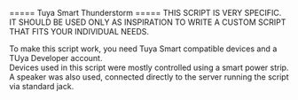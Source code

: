 ===== Tuya Smart Thunderstorm =====
THIS SCRIPT IS VERY SPECIFIC. IT SHOULD BE USED ONLY AS INSPIRATION TO WRITE A CUSTOM SCRIPT THAT FITS YOUR INDIVIDUAL NEEDS.  

To make this script work, you need Tuya Smart compatible devices and a TUya Developer account.  
Devices used in this script were mostly controlled using a smart power strip.  
A speaker was also used, connected directly to the server running the script via standard jack.

